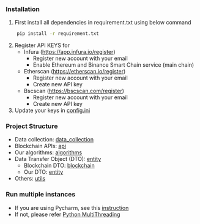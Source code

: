 ### Installation
1. First install all dependencies in requirement.txt using below command
```bash
    pip install -r requirement.txt
```
2. Register API KEYS for 
   * Infura (https://app.infura.io/register)
     * Register new account with your email
     * Enable Ethereum and Binance Smart Chain service (main chain)
   * Etherscan (https://etherscan.io/register)
     * Register new account with your email
     * Create new API key
   * Bscscan (https://bscscan.com/register)
     * Register new account with your email
     * Create new API key
3. Update your keys in [config.ini](resources/config.ini)

### Project Structure
* Data collection: [data_collection](main/data_collection)
* Blockchain APIs: [api](main/api)
* Our algorithms: [algorithms](main/algorithms)
* Data Transfer Object (DTO):  [entity](main/entity)
  * Blockchain DTO: [blockchain](main/entity/blockchain)
  * Our DTO: [entity](main/entity)
* Others: [utils](main/utils)

### Run multiple instances
 * If you are using Pycharm, see this [instruction](https://www.jetbrains.com/help/pycharm/run-debug-multiple.html)
 * If not, please refer [Python MultiThreading](https://www.geeksforgeeks.org/multithreading-python-set-1/)